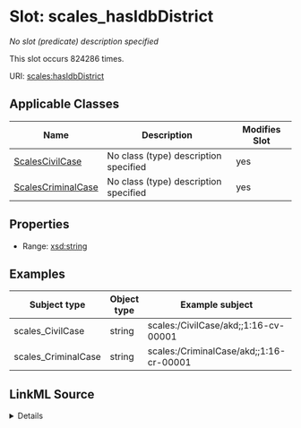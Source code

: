 

# Slot: scales_hasIdbDistrict


_No slot (predicate) description specified_






This slot occurs 824286 times.


URI: [scales:hasIdbDistrict](http://schemas.scales-okn.org/rdf/scales#hasIdbDistrict)



<!-- no inheritance hierarchy -->





## Applicable Classes

| Name | Description | Modifies Slot |
| --- | --- | --- |
| [ScalesCivilCase](../classes/ScalesCivilCase.md) | No class (type) description specified |  yes  |
| [ScalesCriminalCase](../classes/ScalesCriminalCase.md) | No class (type) description specified |  yes  |







## Properties

* Range: [xsd:string](http://www.w3.org/2001/XMLSchema#string)






## Examples

| Subject type | Object type | Example subject | Example object | Occurrences |
| --- | --- | --- | --- | --- |
| scales_CivilCase | string | scales:/CivilCase/akd;;1:16-cv-00001 | akd | 702501 |
| scales_CriminalCase | string | scales:/CriminalCase/akd;;1:16-cr-00001 | akd | 121785 |




## LinkML Source

<details>

```yaml
name: scales_hasIdbDistrict
annotations:
  count:
    tag: count
    value: 824286
description: No slot (predicate) description specified
examples:
- object:
    example_object: akd
    example_object_type: string
    example_predicate: scales:hasIdbDistrict
    example_subject: scales:/CivilCase/akd;;1:16-cv-00001
    example_subject_type: scales_CivilCase
- object:
    example_object: akd
    example_object_type: string
    example_predicate: scales:hasIdbDistrict
    example_subject: scales:/CriminalCase/akd;;1:16-cr-00001
    example_subject_type: scales_CriminalCase
from_schema: scales-kg
rank: 1000
slot_uri: scales:hasIdbDistrict
alias: scales_hasIdbDistrict
domain_of:
- scales_CivilCase
- scales_CriminalCase
range: string

```
</details>